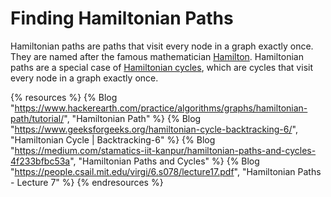 # Finding Hamiltonian Paths

Hamiltonian paths are paths that visit every node in a graph exactly once. They are named after the famous mathematician [Hamilton](https://en.wikipedia.org/wiki/William_Rowan_Hamilton). Hamiltonian paths are a special case of [Hamiltonian cycles](https://en.wikipedia.org/wiki/Hamiltonian_cycle), which are cycles that visit every node in a graph exactly once.

{% resources %}
  {% Blog "https://www.hackerearth.com/practice/algorithms/graphs/hamiltonian-path/tutorial/", "Hamiltonian Path" %}
  {% Blog "https://www.geeksforgeeks.org/hamiltonian-cycle-backtracking-6/", "Hamiltonian Cycle | Backtracking-6" %}
  {% Blog "https://medium.com/stamatics-iit-kanpur/hamiltonian-paths-and-cycles-4f233bfbc53a", "Hamiltonian Paths and Cycles" %}
  {% Blog "https://people.csail.mit.edu/virgi/6.s078/lecture17.pdf", "Hamiltonian Paths - Lecture 7" %}
{% endresources %}
